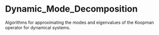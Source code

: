 # Dynamic_Mode_Decomposition
Algorithms for approximating the modes and eigenvalues of the Koopman operator for dynamical systems.

